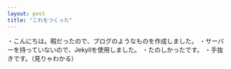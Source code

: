 ```yaml
---
layout: post
title: "これをつくった"
---
```

・こんにちは。暇だったので、ブログのようなものを作成しました。
・サーバーを持っていないので、Jekyllを使用しました。
・たのしかったです。
・手抜きです。（見りゃわかる）

